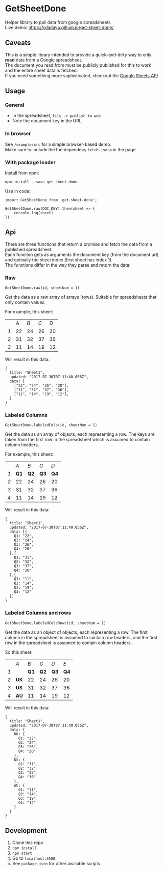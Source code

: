 # GetSheetDone
Helper library to pull data from google spreadsheets   
Live demo: https://giladaya.github.io/get-sheet-done/

## Caveats
This is a simple library intended to provide a quick-and-dirty way to only **read** data from a Google spreadsheet.  
The document you read from must be publicly published for this to work and the entire sheet data is fetched.  
If you need something more sophisticated, checkout the [Google Sheets API](https://developers.google.com/sheets/api/)

## Usage 
### General
- In the spreadsheet, `file -> publish to web`  
- Note the document key in the URL  

### In browser
See `/example/src` for a simple browser-based demo.  
Make sure to include the the dependecy `fetch-jsonp` in the page.

### With package loader
Install from npm:  
```
npm install --save get-sheet-done
```

Use in code:  
```
import GetSheetDone from 'get-sheet-done';

GetSheetDone.raw(DOC_KEY).then(sheet => {
    console.log(sheet)
})
```


## Api
There are three functions that return a promise and fetch the data from a published spreadsheet.  
Each function gets as arguments the document key (from the document url) and optinally the sheet index (first sheet has index 1).  
The functions differ in the way they parse and return the data:

### Raw
```
GetSheetDone.raw(id, sheetNum = 1)
```
Get the data as a raw array of arrays (rows).
Suitable for spreadsheets that only contain values.

For example, this sheet:  

|     |     |     |     |     |
|-----|-----|-----|-----|-----|
|     | *A* | *B* | *C* | *D* |
| *1* | 22  | 24  | 26  | 20  |
| *2* | 31  | 32  | 37  | 36  |
| *3* | 11  | 14  | 19  | 12  |

Will result in this data:
```
{
  title: "Sheet1",
  updated: "2017-07-30T07:11:40.056Z",
  data: [
    ["22", "24", "26", "20"],
    ["31", "32", "37", "36"],
    ["11", "14", "19", "12"],
  ]
}
```

### Labeled Columns
```
GetSheetDone.labeledCols(id, sheetNum = 1)
```
Get the data as an array of objects, each representing a row. The keys are taken from the first row in the spreadsheet which is assumed to contain column headers.  

For example, this sheet:  

|     |     |     |     |     |
|-----|-----|-----|-----|-----|
|     | *A* | *B* | *C* | *D* |
| *1* | **Q1** | **Q2** | **Q3** | **Q4** |
| *2* | 22  | 24  | 26  | 20  |
| *3* | 31  | 32  | 37  | 36  |
| *4* | 11  | 14  | 19  | 12  |
 
Will result in this data: 
```
{
  title: "Sheet1",
  updated: "2017-07-30T07:11:40.056Z",
  data: [{
    Q1: "22",
    Q2: "24",
    Q3: "26",
    Q4: "20"
  },{
    Q1: "31",
    Q2: "32",
    Q3: "37",
    Q4: "36"
  },{
    Q1: "11",
    Q2: "14",
    Q3: "19",
    Q4: "12"
  }]
}
``` 

### Labeled Columns and rows
```
GetSheetDone.labeledColsRows(id, sheetNum = 1)
```
Get the data as an object of objects, each representing a row. The first column in the spreadsheet is assumed to contain row headers, and the first row in the spreadsheet is assumed to contain column headers.

So this sheet:  

|     |        |        |        |        |        |
|-----|--------|--------|--------|--------|--------|
|     | *A*    | *B*    | *C*    | *D*    | *E*    |
| *1* |        | **Q1** | **Q2** | **Q3** | **Q4** |
| *2* | **UK** | 22     | 24     | 26     | 20     |
| *3* | **US** | 31     | 32     | 37     | 36     |
| *4* | **AU** | 11     | 14     | 19     | 12     |

Will result in this data: 
```
{
  title: "Sheet1",
  updated: "2017-07-30T07:11:40.056Z",
  data: {
    UK: {
      Q1: "22",
      Q2: "24",
      Q3: "26",
      Q4: "20"
    },
    US: {
      Q1: "31",
      Q2: "32",
      Q3: "37",
      Q4: "36"
    },
    AU: {
      Q1: "11",
      Q2: "14",
      Q3: "19",
      Q4: "12"
    }
  }
}
``` 

## Development
1. Clone this repo
2. `npm install`
3. `npm start`
4. Go to `localhost:3000`
5. See `package.json` for other available scripts
